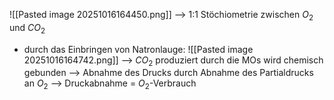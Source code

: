 ![[Pasted image 20251016164450.png]]
--> 1:1 Stöchiometrie zwischen $O_2$ und $CO_2$ 

- durch das Einbringen von Natronlauge:
![[Pasted image 20251016164742.png]]
--> $CO_2$ produziert durch die MOs wird chemisch gebunden --> Abnahme des Drucks durch Abnahme des Partialdrucks an $O_2$ --> Druckabnahme = $O_2$-Verbrauch